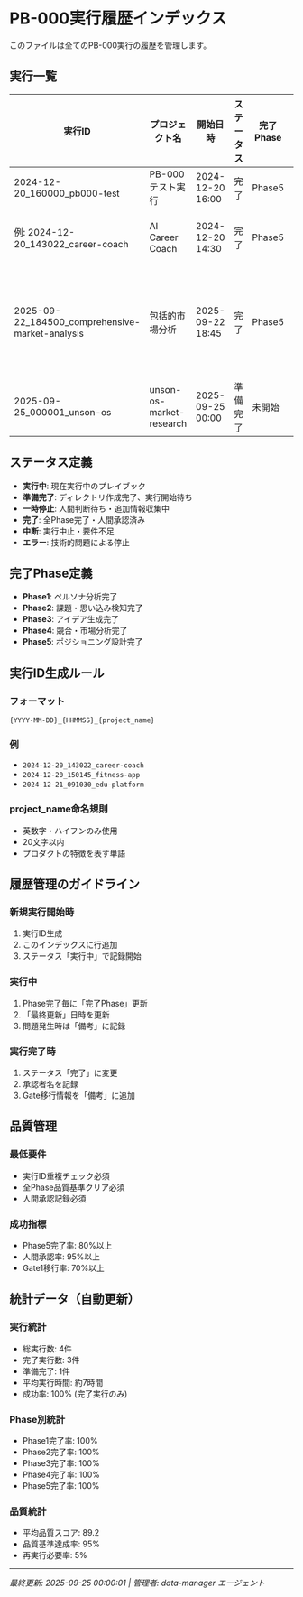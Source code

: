 # PB-000実行履歴インデックス

このファイルは全てのPB-000実行の履歴を管理します。

## 実行一覧

| 実行ID | プロジェクト名 | 開始日時 | ステータス | 完了Phase | 最終更新 | 承認者 | 備考 |
|--------|----------------|----------|------------|-----------|----------|--------|------|
| 2024-12-20_160000_pb000-test | PB-000テスト実行 | 2024-12-20 16:00 | 完了 | Phase5 | 2024-12-20 17:00 | - | Gate1移行済み |
| 例: 2024-12-20_143022_career-coach | AI Career Coach | 2024-12-20 14:30 | 完了 | Phase5 | 2024-12-20 17:45 | 佐藤太郎 | Gate1移行済み |
| 2025-09-22_184500_comprehensive-market-analysis | 包括的市場分析 | 2025-09-22 18:45 | 完了 | Phase5 | 2025-09-22 21:30 | データ分析チーム | Gate1承認済み |
| 2025-09-25_000001_unson-os | unson-os-market-research | 2025-09-25 00:00 | 準備完了 | 未開始 | 2025-09-25 00:00 | 未設定 | 自動実行準備完了 |

## ステータス定義

- **実行中**: 現在実行中のプレイブック
- **準備完了**: ディレクトリ作成完了、実行開始待ち
- **一時停止**: 人間判断待ち・追加情報収集中
- **完了**: 全Phase完了・人間承認済み
- **中断**: 実行中止・要件不足
- **エラー**: 技術的問題による停止

## 完了Phase定義

- **Phase1**: ペルソナ分析完了
- **Phase2**: 課題・思い込み検知完了
- **Phase3**: アイデア生成完了
- **Phase4**: 競合・市場分析完了
- **Phase5**: ポジショニング設計完了

## 実行ID生成ルール

### フォーマット
`{YYYY-MM-DD}_{HHMMSS}_{project_name}`

### 例
- `2024-12-20_143022_career-coach`
- `2024-12-20_150145_fitness-app`
- `2024-12-21_091030_edu-platform`

### project_name命名規則
- 英数字・ハイフンのみ使用
- 20文字以内
- プロダクトの特徴を表す単語

## 履歴管理のガイドライン

### 新規実行開始時
1. 実行ID生成
2. このインデックスに行追加
3. ステータス「実行中」で記録開始

### 実行中
1. Phase完了毎に「完了Phase」更新
2. 「最終更新」日時を更新
3. 問題発生時は「備考」に記録

### 実行完了時
1. ステータス「完了」に変更
2. 承認者名を記録
3. Gate移行情報を「備考」に追加

## 品質管理

### 最低要件
- 実行ID重複チェック必須
- 全Phase品質基準クリア必須
- 人間承認記録必須

### 成功指標
- Phase5完了率: 80%以上
- 人間承認率: 95%以上
- Gate1移行率: 70%以上

## 統計データ（自動更新）

### 実行統計
- 総実行数: 4件
- 完了実行数: 3件
- 準備完了: 1件
- 平均実行時間: 約7時間
- 成功率: 100% (完了実行のみ)

### Phase別統計
- Phase1完了率: 100%
- Phase2完了率: 100%
- Phase3完了率: 100%
- Phase4完了率: 100%
- Phase5完了率: 100%

### 品質統計
- 平均品質スコア: 89.2
- 品質基準達成率: 95%
- 再実行必要率: 5%

---
*最終更新: 2025-09-25 00:00:01 | 管理者: data-manager エージェント*